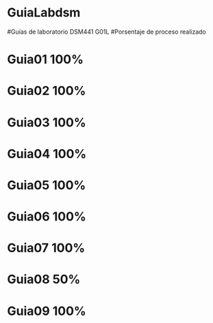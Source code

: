 # GuiaLabdsm
#Guías de laboratorio DSM441 G01L
#Porsentaje de proceso realizado

# Guia01 100%
# Guia02 100%
# Guia03 100%
# Guia04 100%
# Guia05 100%
# Guia06 100%
# Guia07 100%
# Guia08 50%
# Guia09 100%
